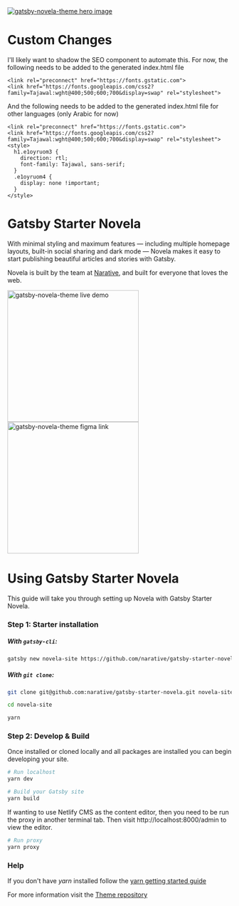 <a href="https://novela.narative.co" target="_blank">
<img src="https://raw.githubusercontent.com/narative/gatsby-theme-novela-example/master/assets/gatsby-theme-novela-hero.jpg" alt="gatsby-novela-theme hero image" />
</a>

<br/>

# Custom Changes

I'll likely want to shadow the SEO component to automate this. For now, the following needs to be added to the generated index.html file

```
<link rel="preconnect" href="https://fonts.gstatic.com">
<link href="https://fonts.googleapis.com/css2?family=Tajawal:wght@400;500;600;700&display=swap" rel="stylesheet">
```

And the following needs to be added to the generated index.html file for other languages (only Arabic for now)

```
<link rel="preconnect" href="https://fonts.gstatic.com">
<link href="https://fonts.googleapis.com/css2?family=Tajawal:wght@400;500;600;700&display=swap" rel="stylesheet">
<style>
  h1.e1oyruom3 {
    direction: rtl;
    font-family: Tajawal, sans-serif;
  }
  .e1oyruom4 {
    display: none !important;
  }
</style>
```

# Gatsby Starter Novela

With minimal styling and maximum features — including multiple homepage layouts, built-in social sharing and dark mode — Novela makes it easy to start publishing beautiful articles and stories with Gatsby.

Novela is built by the team at [Narative](https://www.narative.co), and built for everyone that loves the web.

<div>
<a href="https://novela.narative.co" target="_blank">
<img src="https://raw.githubusercontent.com/narative/gatsby-theme-novela-example/master/assets/gatsby-theme-novela-cta-demo.jpg" alt="gatsby-novela-theme live demo" width="295px" />
</a>
</div>

<div>
<a href="https://www.narative.co/design/open/novela" target="_blank">
<img src="https://raw.githubusercontent.com/narative/gatsby-theme-novela-example/master/assets/gatsby-theme-novela-cta-figma.jpg" alt="gatsby-novela-theme figma link" width="295px" />
</a>
</div>

# Using Gatsby Starter Novela

This guide will take you through setting up Novela with Gatsby Starter Novela.

### Step 1: Starter installation

##### With `gatsby-cli`:

```sh
gatsby new novela-site https://github.com/narative/gatsby-starter-novela
```

##### With `git clone`:

```sh
git clone git@github.com:narative/gatsby-starter-novela.git novela-site

cd novela-site

yarn
```

### Step 2: Develop & Build

Once installed or cloned locally and all packages are installed you can begin developing your site.

```sh
# Run localhost
yarn dev

# Build your Gatsby site
yarn build
```

If wanting to use Netlify CMS as the content editor, then you need to be run the proxy in another terminal tab. Then visit
http://localhost:8000/admin to view the editor.
```sh
# Run proxy
yarn proxy
```

### Help

If you don't have *yarn* installed follow the [yarn getting started guide](https://classic.yarnpkg.com/en/docs/getting-started) 

For more information visit the [Theme repository](https://github.com/narative/gatsby-theme-novela)

